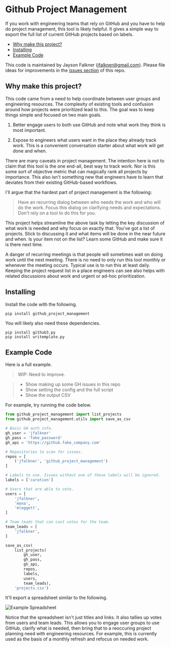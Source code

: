 Github Project Management
===

If you work with engineering teams that rely on GitHub and you have to help
do project management, this tool is likely helpful. It gives a simple way to
export the full list of current GitHub projects based on labels.

- [Why make this project?](#why-make-this-project)
- [Installing](#installing)
- [Example Code](#example-code)

This code is maintained by Jayson Falkner (jfalkner@gmail.com). Please file
ideas for improvements in the [issues section](https://github.com/jfalkner/github_project_management/issues) of this repo.

Why make this project?
---

This code came from a need to help coordinate between user groups and
engineering resources. The complexity of existing tools and confusion around 
how projects were prioritized lead to this. The goal was to keep things simple
and focused on two main goals.

1. Better engage users to both use GitHub and note what work they think is 
   most important.

2. Expose to engineers what users want in the place they already track work.
   This is a convenient conversation starter about what work will get done and
   when.

There are many caveats in project management. The intention here is not to
claim that this tool is the one end-all, best way to track work. Nor is this
some sort of objective metric that can magically rank all projects by
importance. This also isn't something new that engineers have to learn that
deviates from their existing GitHub-based workflows.

I'll argue that the hardest part of project management is the following:

> Have an recurring dialog between who needs the work and who will do the work. 
> Focus this dialog on clarifying needs and expectations. Don't rely on a tool
> to do this for you.

This project helps streamline the above task by letting the key discussion of
what work is needed and why focus on exactly that. You've got a list of 
projects. Stick to discussing it and what items will be done in the near future
and when. Is your item not on the list? Learn some GitHub and make sure it is 
there next time.

A danger of recurring meetings is that people will sometimes wait on doing work
until the next meeting. There is no need to only run this tool monthly or 
whenever the meeting occurs. Typical use is to run this at least daily. 
Keeping the project request list in a place engineers can see also helps with
related discussions about work and urgent or ad-hoc prioritization.

Installing
---

Install the code with the following.

```
pip install github_project_management
```

You will likely also need these dependencies.

```
pip install github3.py
pip install uritemplate.py
```

Example Code
---

Here is a full example.

>WIP: Need to improve.

>- Show making up some GH issues in this repo
>- Show setting the config and the full script
>- Show the output CSV

For example, try running the code below.

```python
from github_project_management import list_projects
from github_project_management.utils import save_as_csv

# Basic GH auth info.
gh_user = 'jfalkner'
gh_pass = 'fake_password'
gh_api = 'https://github.fake_company.com'

# Repositories to scan for issues.
repos = [
    ('jfalkner', 'github_project_management')
]

# Labels to use. Issues without one of these labels will be ignored.
labels = ['curation']

# Users that are able to vote.
users = [
    'jfalkner',
    'mona',
    'mleggett',
]

# Team leads that can cast votes for the team.
team_leads = [
    'jfalkner',
]

save_as_csv(
    list_projects(
        gh_user,
        gh_pass,
        gh_api,
        repos,
        labels,
        users,
        team_leads),
    'projects.csv')
```

It'll export a spreadsheet similar to the following.

![Example Spreadsheet](images/example_spreadsheet.png)

Notice that the spreadsheet isn't just titles and links. It also tallies up
votes from users and team leads. This allows you to engage user groups to use 
GitHub, clarify what is needed, then bring that to a reoccuring project
planning need with engineering resources. For example, this is currently used
as the basis of a monthly refresh and refocus on needed work.

